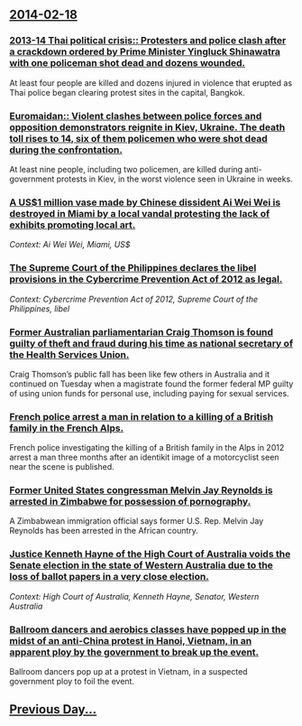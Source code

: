 ## [2014-02-18](/news/2014/02/18/index.md)

### [2013-14 Thai political crisis:: Protesters and police clash after a crackdown ordered by Prime Minister Yingluck Shinawatra with one policeman shot dead and dozens wounded. ](/news/2014/02/18/2013-14-thai-political-crisis-protesters-and-police-clash-after-a-crackdown-ordered-by-prime-minister-yingluck-shinawatra-with-one-polic.md)
At least four people are killed and dozens injured in violence that erupted as Thai police began clearing protest sites in the capital, Bangkok.

### [Euromaidan:: Violent clashes between police forces and opposition demonstrators reignite in Kiev, Ukraine. The death toll rises to 14, six of them policemen who were shot dead during the confrontation. ](/news/2014/02/18/euromaidan-violent-clashes-between-police-forces-and-opposition-demonstrators-reignite-in-kiev-ukraine-the-death-toll-rises-to-14-six-o.md)
At least nine people, including two policemen, are killed during anti-government protests in Kiev, in the worst violence seen in Ukraine in weeks.

### [A US$1 million vase made by Chinese dissident Ai Wei Wei is destroyed in Miami by a local vandal protesting the lack of exhibits promoting local art. ](/news/2014/02/18/a-us-1-million-vase-made-by-chinese-dissident-ai-wei-wei-is-destroyed-in-miami-by-a-local-vandal-protesting-the-lack-of-exhibits-promoting-l.md)
_Context: Ai Wei Wei, Miami, US$_

### [The Supreme Court of the Philippines declares the libel provisions in the Cybercrime Prevention Act of 2012 as legal. ](/news/2014/02/18/the-supreme-court-of-the-philippines-declares-the-libel-provisions-in-the-cybercrime-prevention-act-of-2012-as-legal.md)
_Context: Cybercrime Prevention Act of 2012, Supreme Court of the Philippines, libel_

### [Former Australian parliamentarian Craig Thomson is found guilty of theft and fraud during his time as national secretary of the Health Services Union. ](/news/2014/02/18/former-australian-parliamentarian-craig-thomson-is-found-guilty-of-theft-and-fraud-during-his-time-as-national-secretary-of-the-health-servi.md)
Craig Thomson’s public fall has been like few others in Australia and it continued on Tuesday when a magistrate found the former federal MP guilty of using union funds for personal use, including paying for sexual services.

### [French police arrest a man in relation to a killing of a British family in the French Alps. ](/news/2014/02/18/french-police-arrest-a-man-in-relation-to-a-killing-of-a-british-family-in-the-french-alps.md)
French police investigating the killing of a British family in the Alps in 2012 arrest a man three months after an identikit image of a motorcyclist seen near the scene is published.

### [Former United States congressman Melvin Jay Reynolds is arrested in Zimbabwe for possession of pornography. ](/news/2014/02/18/former-united-states-congressman-melvin-jay-reynolds-is-arrested-in-zimbabwe-for-possession-of-pornography.md)
A Zimbabwean immigration official says former U.S. Rep. Melvin Jay Reynolds has been arrested in the African country.

### [Justice Kenneth Hayne of the High Court of Australia voids the Senate election in the state of Western Australia due to the loss of ballot papers in a very close election. ](/news/2014/02/18/justice-kenneth-hayne-of-the-high-court-of-australia-voids-the-senate-election-in-the-state-of-western-australia-due-to-the-loss-of-ballot-p.md)
_Context: High Court of Australia, Kenneth Hayne, Senator, Western Australia_

### [Ballroom dancers and aerobics classes have popped up in the midst of an anti-China protest in Hanoi, Vietnam, in an apparent ploy by the government to break up the event. ](/news/2014/02/18/ballroom-dancers-and-aerobics-classes-have-popped-up-in-the-midst-of-an-anti-china-protest-in-hanoi-vietnam-in-an-apparent-ploy-by-the-gov.md)
Ballroom dancers pop up at a protest in Vietnam, in a suspected government ploy to foil the event.

## [Previous Day...](/news/2014/02/17/index.md)

